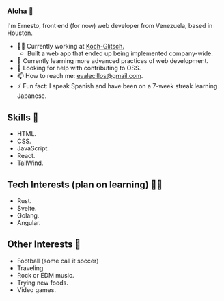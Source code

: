 ### Aloha 🌊
I'm Ernesto, front end (for now) web developer from Venezuela, based in Houston.

- 👩‍🏭 Currently working at [Koch-Glitsch.](https://koch-glitsch.com/)
  - Built a web app that ended up being implemented company-wide.
- 🌱 Currently learning more advanced practices of web development.
- 🤔 Looking for help with contributing to OSS.
- 📫 How to reach me: evalecillos@gmail.com.
- ⚡  Fun fact: I speak Spanish and have been on a 7-week streak learning Japanese.

## Skills 💪
* HTML.
* CSS.
* JavaScript.
* React.
* TailWind.

## Tech Interests (plan on learning) 👨‍💻
* Rust.
* Svelte.
* Golang.
* Angular.

## Other Interests 👀
* Football (some call it soccer)
* Traveling.
* Rock or EDM music.
* Trying new foods.
* Video games.
